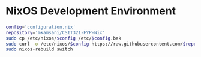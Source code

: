 # NixOS Development Environment

```sh
config='configuration.nix'
repository='mkamsani/CSIT321-FYP-Nix'
sudo cp /etc/nixos/$config /etc/$config.bak
sudo curl -o /etc/nixos/$config https://raw.githubusercontent.com/$repository/main/$config
sudo nixos-rebuild switch
```
